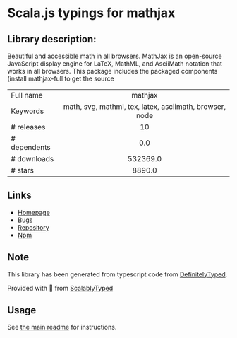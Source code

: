 
# Scala.js typings for mathjax


## Library description:
Beautiful and accessible math in all browsers. MathJax is an open-source JavaScript display engine for LaTeX, MathML, and AsciiMath notation that works in all browsers. This package includes the packaged components (install mathjax-full to get the source

|                    |                 |
| ------------------ | :-------------: |
| Full name          | mathjax |
| Keywords           | math, svg, mathml, tex, latex, asciimath, browser, node |
| # releases         | 10 |
| # dependents       | 0.0 |
| # downloads        | 532369.0 |
| # stars            | 8890.0 |

## Links
- [Homepage](https://github.com/mathjax/MathJax#readme)
- [Bugs](http://github.com/mathjax/MathJax/issues)
- [Repository](https://github.com/mathjax/MathJax)
- [Npm](https://www.npmjs.com/package/mathjax)
    


## Note
This library has been generated from typescript code from [DefinitelyTyped](https://definitelytyped.org).

Provided with :purple_heart: from [ScalablyTyped](https://github.com/oyvindberg/ScalablyTyped)

## Usage
See [the main readme](../../readme.md) for instructions.


